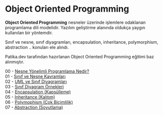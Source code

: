# Object Oriented Programming
**Object Oriented Programming** nesneler üzerinde işlemlere odaklanan programlama dili modelidir. Yazılım geliştirme alanında oldukça yaygın kullanılan bir yöntemdir.

Sınıf ve nesne, sınıf diyagramları, encapsulation, inheritance, polymorphism, abstraction .. konuları ele alındı.

Patika.dev tarafından hazırlanan Object Oriented Programming eğitimi baz alınmıştır.  

00 - [Nesne Yönelimli Programlama Nedir?](https://github.com/malidegirmenci/ObjectOrientedProgramming/blob/07aa965741b2689f93eb8780620786d0833c12c5/Subjects/00-NesneYonelimProgramlamaNedir.md)  
01 - [Sınıf ve Nesne Kavramları](https://github.com/malidegirmenci/ObjectOrientedProgramming/blob/07aa965741b2689f93eb8780620786d0833c12c5/Subjects/01-SinifVeNesneKavramlari.md)  
02 - [UML ve Sınıf Diyagramları](https://github.com/malidegirmenci/ObjectOrientedProgramming/blob/07aa965741b2689f93eb8780620786d0833c12c5/Subjects/02-UMLveSinifDiyagramlari.md)  
03 - [Sınıf Diyagram Örnekleri](https://github.com/malidegirmenci/ObjectOrientedProgramming/blob/07aa965741b2689f93eb8780620786d0833c12c5/Subjects/03-SinifDiyagramOrnekleri.md)  
04 - [Encapsulation (Kapsülleme)](https://github.com/malidegirmenci/ObjectOrientedProgramming/blob/07aa965741b2689f93eb8780620786d0833c12c5/Subjects/04-EncapsulationKapsulleme.md)  
05 - [Inheritance (Kalıtım)](https://github.com/malidegirmenci/ObjectOrientedProgramming/blob/07aa965741b2689f93eb8780620786d0833c12c5/Subjects/05-InheritanceKalitim.md)  
06 - [Polymophism (Çok Biçimlilik)](https://github.com/malidegirmenci/ObjectOrientedProgramming/blob/07aa965741b2689f93eb8780620786d0833c12c5/Subjects/06-PolymorphismCokBicimlilik.md)  
07 - [Abstraction (Soyutlama)](https://github.com/malidegirmenci/ObjectOrientedProgramming/blob/07aa965741b2689f93eb8780620786d0833c12c5/Subjects/07-AbstractionSoyutlama.md)  
